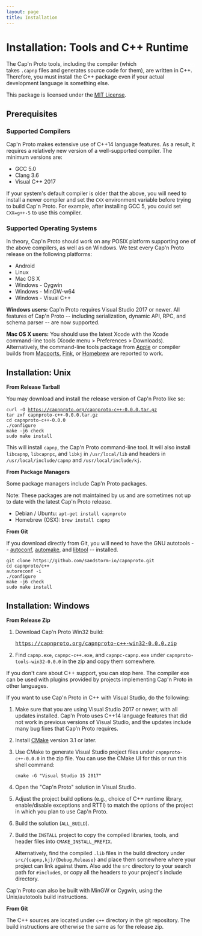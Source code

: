 ```yaml
---
layout: page
title: Installation
---
```


# Installation: Tools and C++ Runtime

<div style="float: right"><a class="groups_link" style="color: #fff"
href="https://groups.google.com/group/capnproto-announce">Get Notified of Updates</a></div>

The Cap'n Proto tools, including the compiler (which takes `.capnp` files and generates source code
for them), are written in C++.  Therefore, you must install the C++ package even if your actual
development language is something else.

This package is licensed under the [MIT License](http://opensource.org/licenses/MIT).

## Prerequisites

### Supported Compilers

Cap'n Proto makes extensive use of C++14 language features. As a result, it requires a relatively
new version of a well-supported compiler. The minimum versions are:

* GCC 5.0
* Clang 3.6
* Visual C++ 2017

If your system's default compiler is older that the above, you will need to install a newer
compiler and set the `CXX` environment variable before trying to build Cap'n Proto. For example,
after installing GCC 5, you could set `CXX=g++-5` to use this compiler.

### Supported Operating Systems

In theory, Cap'n Proto should work on any POSIX platform supporting one of the above compilers,
as well as on Windows. We test every Cap'n Proto release on the following platforms:

* Android
* Linux
* Mac OS X
* Windows - Cygwin
* Windows - MinGW-w64
* Windows - Visual C++

**Windows users:** Cap'n Proto requires Visual Studio 2017 or newer. All features
of Cap'n Proto -- including serialization, dynamic API, RPC, and schema parser -- are now supported.

**Mac OS X users:** You should use the latest Xcode with the Xcode command-line
tools (Xcode menu > Preferences > Downloads).  Alternatively, the command-line tools
package from [Apple](https://developer.apple.com/downloads/) or compiler builds from
[Macports](http://www.macports.org/), [Fink](http://www.finkproject.org/), or
[Homebrew](http://brew.sh/) are reported to work.

## Installation: Unix

**From Release Tarball**

You may download and install the release version of Cap'n Proto like so:

<pre><code>curl -O <a href="https://capnproto.org/capnproto-c++-0.0.0.tar.gz">https://capnproto.org/capnproto-c++-0.0.0.tar.gz</a>
tar zxf capnproto-c++-0.0.0.tar.gz
cd capnproto-c++-0.0.0
./configure
make -j6 check
sudo make install</code></pre>

This will install `capnp`, the Cap'n Proto command-line tool.  It will also install `libcapnp`,
`libcapnpc`, and `libkj` in `/usr/local/lib` and headers in `/usr/local/include/capnp` and
`/usr/local/include/kj`.

**From Package Managers**

Some package managers include Cap'n Proto packages.

Note: These packages are not maintained by us and are sometimes not up to date with the latest Cap'n Proto release.

* Debian / Ubuntu: `apt-get install capnproto`
* Homebrew (OSX): `brew install capnp`

**From Git**

If you download directly from Git, you will need to have the GNU autotools --
[autoconf](http://www.gnu.org/software/autoconf/),
[automake](http://www.gnu.org/software/automake/), and
[libtool](http://www.gnu.org/software/libtool/) -- installed.

    git clone https://github.com/sandstorm-io/capnproto.git
    cd capnproto/c++
    autoreconf -i
    ./configure
    make -j6 check
    sudo make install

## Installation: Windows

**From Release Zip**

1. Download Cap'n Proto Win32 build:

   <pre><a href="https://capnproto.org/capnproto-c++-win32-0.0.0.zip">https://capnproto.org/capnproto-c++-win32-0.0.0.zip</a></pre>

2. Find `capnp.exe`, `capnpc-c++.exe`, and `capnpc-capnp.exe` under `capnproto-tools-win32-0.0.0` in
   the zip and copy them somewhere.

If you don't care about C++ support, you can stop here. The compiler exe can be used with plugins
provided by projects implementing Cap'n Proto in other languages.

If you want to use Cap'n Proto in C++ with Visual Studio, do the following:

1. Make sure that you are using Visual Studio 2017 or newer, with all updates installed. Cap'n
   Proto uses C++14 language features that did not work in previous versions of Visual Studio,
   and the updates include many bug fixes that Cap'n Proto requires.

2. Install [CMake](http://www.cmake.org/) version 3.1 or later.

3. Use CMake to generate Visual Studio project files under `capnproto-c++-0.0.0` in the zip file.
   You can use the CMake UI for this or run this shell command:

       cmake -G "Visual Studio 15 2017"

3. Open the "Cap'n Proto" solution in Visual Studio.

4. Adjust the project build options (e.g., choice of C++ runtime library, enable/disable exceptions
   and RTTI) to match the options of the project in which you plan to use Cap'n Proto.

5. Build the solution (`ALL_BUILD`).

6. Build the `INSTALL` project to copy the compiled libraries, tools, and header files into
   `CMAKE_INSTALL_PREFIX`.

   Alternatively, find the compiled `.lib` files in the build directory under
   `src/{capnp,kj}/{Debug,Release}` and place them somewhere where your project can link against them.
   Also add the `src` directory to your search path for `#include`s, or copy all the headers to your
   project's include directory.

Cap'n Proto can also be built with MinGW or Cygwin, using the Unix/autotools build instructions.

**From Git**

The C++ sources are located under `c++` directory in the git repository. The build instructions are
otherwise the same as for the release zip.

